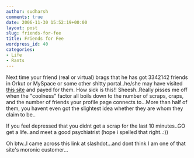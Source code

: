 ```yaml
---
author: sudharsh
comments: true
date: 2006-11-30 15:52:19+00:00
layout: post
slug: friends-for-fee
title: Friends for Fee
wordpress_id: 40
categories:
- Life
- Rants
---
```


Next time your friend (real or virtual) brags that he has got 3342142 friends in Orkut or MySpace or some other shitty portal..he/she may have visited [this site](http://www.fakeyourspace.com/) and payed for them. How sick is this!! Sheesh..Really pisses me off when the "coolness" factor all boils down to the number of scraps, craps, and the number of friends your profile page connects to...More than half of them, you havent even got the slightest idea whether they are whom they claim to be..

If you feel depressed that you didnt get a scrap for the last 10 minutes..GO get a life..and meet a good psychiatrist (hope i spelled that right..:))

Oh btw..I came across this link at slashdot...and dont think I am one of that site's moronic customer...
